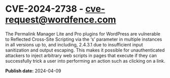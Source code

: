 # CVE-2024-2738 - cve-request@wordfence.com

The Permalink Manager Lite and Pro plugins for WordPress are vulnerable to Reflected Cross-Site Scripting via the ‘s’ parameter in multiple instances in all versions up to, and including, 2.4.3.1 due to insufficient input sanitization and output escaping. This makes it possible for unauthenticated attackers to inject arbitrary web scripts in pages that execute if they can successfully trick a user into performing an action such as clicking on a link.

**Publish date:** 2024-04-09
